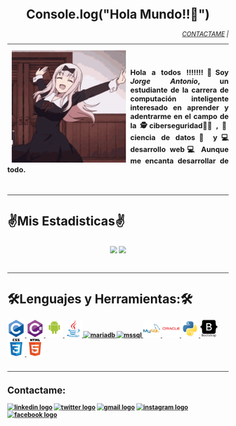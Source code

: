 <!-- Presentacion Perfil de GitHub -->
<h1 align="Center">Console.log("Hola Mundo!!👋")</h1>

<div style="font-style: italic" id="my_menu" align="right">
	<a href="#">CONTACTAME</a> |
</div>

---

<div id="Acerca_de">
  <a href="" target="_blank">
  <img src="source\chika-yeah.gif" width="260px" hspace="10" align="left"></a>
  <br>
  <h3 style="text-align:justify;">Hola a todos !!!!!!!🙂Soy <b><i>Jorge Antonio</i></b>, un estudiante de la carrera de computación inteligente interesado en aprender y adentrarme en el campo de la <b>🕵️‍ciberseguridad🕵️‍♀️, 🤖ciencia de datos🤖 y💻desarrollo web💻 Aunque me encanta desarrollar de todo.</h3>
</div>
<br clear="all">

---

<div id="Estadisticas" align="center">
  <h1 align="left">&#9996;Mis Estadisticas&#9996;</h1>
  <img height="150px" vspace="10" src="https://github-readme-stats.vercel.app/api?username=GeorgeDX2&locale=es&show_icons=true&theme=tokyonight">
  <img height="150px" vspace="10" src="https://github-readme-stats.vercel.app/api/top-langs/?username=GeorgeDX2&locale=es&layout=compact&theme=tokyonight">
</div>
<br clear="all">

---

<div id="Lenguajes">
  <h1 align="left">🛠️Lenguajes y Herramientas:🛠️</h1>
  <a href="https://www.cprogramming.com/" target="_blank" rel="noreferrer"> <img src="https://raw.githubusercontent.com/devicons/devicon/master/icons/c/c-original.svg" alt="c" width="40" height="40"/> </a>
    <a href="https://www.w3schools.com/cs/" target="_blank" rel="noreferrer"> <img src="https://raw.githubusercontent.com/devicons/devicon/master/icons/csharp/csharp-original.svg" alt="csharp" width="40" height="40"/> </a>
    <a href="https://developer.android.com" target="_blank" rel="noreferrer"> <img src="https://raw.githubusercontent.com/devicons/devicon/master/icons/android/android-original-wordmark.svg" alt="android" width="40" height="40"/> </a>
    <a href="https://www.java.com" target="_blank" rel="noreferrer"> <img src="https://raw.githubusercontent.com/devicons/devicon/master/icons/java/java-original.svg" alt="java" width="40" height="40"/> </a> <a href="https://mariadb.org/" target="_blank" rel="noreferrer"> <img src="https://www.vectorlogo.zone/logos/mariadb/mariadb-icon.svg" alt="mariadb" width="40" height="40"/> </a>
    <a href="https://www.microsoft.com/en-us/sql-server" target="_blank" rel="noreferrer"> <img src="https://www.svgrepo.com/show/303229/microsoft-sql-server-logo.svg" alt="mssql" width="40" height="40"/> </a>
    <a href="https://www.mysql.com/" target="_blank" rel="noreferrer"> <img src="https://raw.githubusercontent.com/devicons/devicon/master/icons/mysql/mysql-original-wordmark.svg" alt="mysql" width="40" height="40"/> </a> <a href="https://www.oracle.com/" target="_blank" rel="noreferrer"> <img src="https://raw.githubusercontent.com/devicons/devicon/master/icons/oracle/oracle-original.svg" alt="oracle" width="40" height="40"/> </a>
    <a href="https://www.python.org" target="_blank" rel="noreferrer"> <img src="https://raw.githubusercontent.com/devicons/devicon/master/icons/python/python-original.svg" alt="python" width="40" height="40"/> </a>
    <a href="https://getbootstrap.com" target="_blank" rel="noreferrer"> <img src="https://raw.githubusercontent.com/devicons/devicon/master/icons/bootstrap/bootstrap-plain-wordmark.svg" alt="bootstrap" width="40" height="40"/> </a>
    <a href="https://www.w3schools.com/css/" target="_blank" rel="noreferrer"> <img src="https://raw.githubusercontent.com/devicons/devicon/master/icons/css3/css3-original-wordmark.svg" alt="css3" width="40" height="40"/> </a>
    <a href="https://www.w3.org/html/" target="_blank" rel="noreferrer"> <img src="https://raw.githubusercontent.com/devicons/devicon/master/icons/html5/html5-original-wordmark.svg" alt="html5" width="40" height="40"/> </a>
</div>
<br clear="all">

---

<div class="Contactame">
<h2>Contactame:</h2>
  <a href="https://github.com/GeorgeDX2" target="_blank"><img src="https://raw.githubusercontent.com/maurodesouza/profile-readme-generator/master/src/assets/icons/social/linkedin/default.svg" width="52" height="40" alt="linkedin logo"/></a>
  <a href="https://github.com/GeorgeDX2" target="_blank"><img src="https://raw.githubusercontent.com/maurodesouza/profile-readme-generator/master/src/assets/icons/social/twitter/default.svg" width="52" height="40" alt="twitter logo"  /></a>
  <a href="https://github.com/GeorgeDX2" target="_blank"><img src="https://raw.githubusercontent.com/maurodesouza/profile-readme-generator/master/src/assets/icons/social/gmail/default.svg" width="52" height="40" alt="gmail logo"  /></a>
  <a href="https://github.com/GeorgeDX2" target="_blank"><img src="https://raw.githubusercontent.com/maurodesouza/profile-readme-generator/master/src/assets/icons/social/instagram/default.svg" width="52" height="40" alt="instagram logo"  /></a>
  <a href="https://github.com/GeorgeDX2" target="_blank"><img src="https://raw.githubusercontent.com/maurodesouza/profile-readme-generator/master/src/assets/icons/social/facebook/default.svg" width="52" height="40" alt="facebook logo"  /></a>
</div>


<!--
**GeorgeDX2/GeorgeDX2** is a ✨ _special_ ✨ repository because its `README.md` (this file) appears on your GitHub profile.

Here are some ideas to get you started:

- 🔭 I’m currently working on ...
- 🌱 I’m currently learning ...
- 👯 I’m looking to collaborate on ...
- 🤔 I’m looking for help with ...
- 💬 Ask me about ...
- 📫 How to reach me: ...
- 😄 Pronouns: ...
- ⚡ Fun fact: ...
-->
